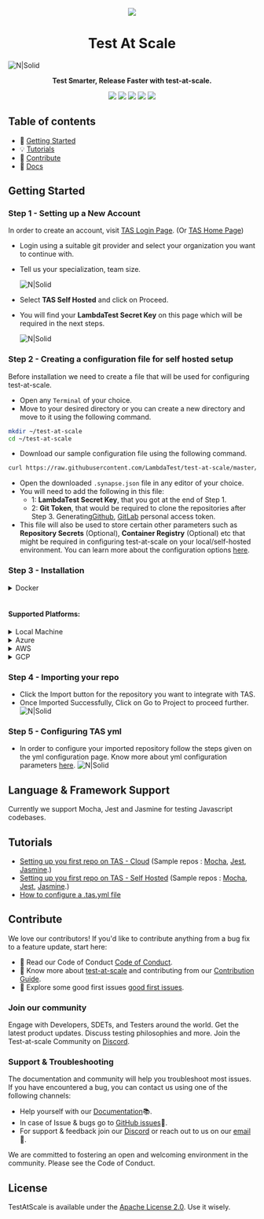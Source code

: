 <p align="center">
  <img src="https://www.lambdatest.com/blog/wp-content/uploads/2020/08/LambdaTest-320-180.png" />
</p>
<h1 align="center">Test At Scale</h1>

![N|Solid](https://www.lambdatest.com/resources/images/TAS_banner.png)

<p align="center">
  <b>Test Smarter, Release Faster with test-at-scale.</b>
</p>

<p align="center">
  <a href="https://github.com/LambdaTest/test-at-scale/blob/master/LICENSE"><img src="https://img.shields.io/badge/license-Apache%20License%202.0.-blue" /></a>
  <a href="#build"><img src="https://github.com/lambdatest/test-at-scale/actions/workflows/main.yml/badge.svg" /></a>
  <a href="#lint"><img src="https://github.com/lambdatest/test-at-scale/actions/workflows/golangci-lint.yml/badge.svg" /></a>
  <a href="#stale"><img src="https://github.com/lambdatest/test-at-scale/actions/workflows/stale.yml/badge.svg" /></a>
  <a href="https://discord.gg/Wyf8srhf6K"><img src="https://img.shields.io/badge/Discord-5865F2" /></a>

</p>

## Table of contents 
- 🚀 [Getting Started](#getting-started)
- 💡 [Tutorials](#tutorials)
- 💖 [Contribute](#contribute)
- 📖 [Docs](https://www.lambdatest.com/support/docs/tas-overview)

## Getting Started

### Step 1 - Setting up a New Account
In order to create an account, visit [TAS Login Page](https://tas.lambdatest.com/login/). (Or [TAS Home Page](https://tas.lambdatest.com/))
- Login using a suitable git provider and select your organization you want to continue with.
- Tell us your specialization, team size. 

  ![N|Solid](https://www.lambdatest.com/support/assets/images/signup_gi-c46290845329881e7893705add21d7cd.gif)
  
- Select **TAS Self Hosted** and click on Proceed.
- You will find your **LambdaTest Secret Key** on this page which will be required in the next steps.

  ![N|Solid](https://www.lambdatest.com/support/assets/images/synapse-b3e8b6b475967d82bbee0d56339daf5a.gif)

### Step 2 - Creating a configuration file for self hosted setup

Before installation we need to create a file that will be used for configuring test-at-scale. 

- Open any `Terminal` of your choice.
- Move to your desired directory or you can create a new directory and move to it using the following command.

```bash
mkdir ~/test-at-scale
cd ~/test-at-scale
```

- Download our sample configuration file using the following command.

```bash
curl https://raw.githubusercontent.com/LambdaTest/test-at-scale/master/.sample.synapse.json -o .synapse.json
```

- Open the downloaded `.synapse.json` file in any editor of your choice.
- You will need to add the following in this file: 
  - 1: **LambdaTest Secret Key**, that you got at the end of Step 1.
  - 2: **Git Token**, that would be required to clone the repositories after Step 3. Generating[Github](https://www.lambdatest.com/support/docs/tas-how-to-guides-gh-token), [GitLab](https://www.lambdatest.com/support/docs/tas-how-to-guides-gl-token) personal access token.
- This file will also be used to store certain other parameters such as **Repository Secrets** (Optional), **Container Registry** (Optional) etc that might be required in configuring test-at-scale on your local/self-hosted environment. You can learn more about the configuration options [here](https://www.lambdatest.com/support/docs/tas-self-hosted-configuration#parameters).


### Step 3 - Installation

<details id="docker">
<summary>Docker</summary>

### Prerequisites
- [Docker](https://docs.docker.com/get-docker/)
- [Docker-Compose](https://docs.docker.com/compose/install/) (Recommended)
- **Minimum System Requirement**
  - CPU: 2 cores
  - RAM: 4 GB

### Docker Compose
- Create a configuration file using [these steps](https://www.lambdatest.com/support/docs/tas-self-hosted-installation/#step-2--creating-a-configuration-file).
- Download and run the docker compose file using the following command.
```bash
curl -L https://raw.githubusercontent.com/LambdaTest/test-at-scale/master/docker-compose.yml -o docker-compose.yml
docker-compose up -d
```

> **NOTE:** This docker-compose file will pull the latest version of synapse.

### Without Docker Compose
To get up and running quickly, you can use the following instructions to setup Test at Scale on Self hosted environment without docker-compose.


- Create a configuration file using [these steps](https://www.lambdatest.com/support/docs/tas-self-hosted-installation/#step-2--creating-a-configuration-file).
- Execute the following command to run Test at Scale docker container

```bash
docker network create --internal test-at-scale
docker run —name synapse —-restart always \
    -v /var/run/docker.sock:/var/run/docker.sock \
    -v /tmp/synapse:/tmp/synapse \
    -v .synapse.json:/home/synapse/.synapse.json \
    -v /etc/machine-id:/etc/machine-id \
    --network=test-at-scale \
    lambdatest/synapse:latest
```
> **WARNING:** We strongly recommend to use docker-compose while Test at Scale on Self hosted environment.

</details>
<br>

#### **Supported Platforms:**

<details>
<summary>Local Machine</summary>

Setup using [docker](#docker).

</details>

<details>
<summary>Azure</summary>

Setup on [Azure](https://www.lambdatest.com/support/docs/tas-self-hosted-installation#azure)

</details>

<details>
<summary>AWS</summary>
  
Setup on [AWS](https://www.lambdatest.com/support/docs/tas-self-hosted-installation#aws)

</details>

<details>
<summary>GCP</summary>
  
Setup on [GCP](https://www.lambdatest.com/support/docs/tas-self-hosted-installation#gcp)

</details>

### Step 4 - Importing your repo
- Click the Import button for the repository you want to integrate with TAS.
- Once Imported Successfully, Click on Go to Project to proceed further.
![N|Solid](https://www.lambdatest.com/support/assets/images/import-postmerge-b6f7146b6b43d5f8876ec9bb73a478a1.gif)

### Step 5 - Configuring TAS yml
- In order to configure your imported repository follow the steps given on the yml configuration page. Know more about yml configuration parameters [here](https://www.lambdatest.com/support/docs/tas-configuring-tas-yml).
![N|Solid](https://www.lambdatest.com/support/assets/images/yml-download-375c25fabbe3fe533782b94adecd2f95.gif)

## **Language & Framework Support** 
Currently we support Mocha, Jest and Jasmine for testing Javascript codebases.

## **Tutorials**
- [Setting up you first repo on TAS - Cloud](https://www.lambdatest.com/support/docs/tas-getting-started-integrating-your-first-repo/) (Sample repos : [Mocha](https://github.com/LambdaTest/mocha-demos), [Jest](https://github.com/LambdaTest/jest-demos), [Jasmine](https://github.com/LambdaTest/jasmine-node-js-example).)
- [Setting up you first repo on TAS - Self Hosted](https://www.lambdatest.com/support/docs/tas-self-hosted-installation) (Sample repos : [Mocha](https://github.com/LambdaTest/mocha-demos), [Jest](https://github.com/LambdaTest/jest-demos), [Jasmine](https://github.com/LambdaTest/jasmine-node-js-example).)
- [How to configure a .tas.yml file](https://www.lambdatest.com/support/docs/tas-configuring-tas-yml)

## **Contribute**
We love our contributors! If you'd like to contribute anything from a bug fix to a feature update, start here:

- 📕 Read our Code of Conduct [Code of Conduct](/CODE_OF_CONDUCT.md).
- 📖 Know more about [test-at-scale](/CONTRIBUTING.md#repo-overview) and contributing from our [Contribution Guide](/CONTRIBUTING.md).
- 👾 Explore some good first issues [good first issues](https://github.com/LambdaTest/test-at-scale/issues?q=is%3Aopen+is%3Aissue+label%3A%22good+first+issue%22).

### **Join our community**
Engage with Developers, SDETs, and Testers around the world. Get the latest product updates. Discuss testing philosophies and more. Join the Test-at-scale Community on [Discord](https://discord.gg/Wyf8srhf6K).

### **Support & Troubleshooting** 
The documentation and community will help you troubleshoot most issues. If you have encountered a bug, you can contact us using one of the following channels:
- Help yourself with our [Documentation](https://www.lambdatest.com/support/docs/tas-overview)📚.
- In case of Issue & bugs go to [GitHub issues](https://github.com/LambdaTest/test-at-scale/issues)🐛.
- For support & feedback join our [Discord](https://discord.gg/Wyf8srhf6K) or reach out to us on our [email](mailto:hello.tas@lambdatest.com)💬. 

We are committed to fostering an open and welcoming environment in the community. Please see the Code of Conduct.

## **License**

TestAtScale is available under the [Apache License 2.0](https://github.com/LambdaTest/test-at-scale/blob/master/LICENSE). Use it wisely.
